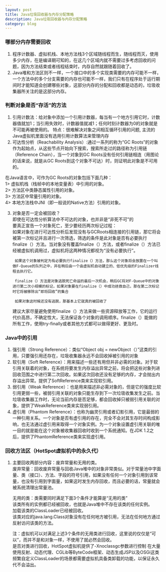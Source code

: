 ```yaml
---
layout: post
title: Java垃圾回收器与内存分配策略
description: Java垃圾回收器与内存分配策略
category: blog
---
```



### 哪部分内存需要回收   
1. 程序计数器、虚拟机栈、本地方法栈3个区域随线程而生，随线程而灭，使用多少内存，在是编译期可知的，在这几个区域内就不需要过多考虑回收的问题，因为方法结束或者线程结束时，内存自然就跟随着回收了。
2. Java堆和方法区则不一样，一个接口中的多个实现类需要的内存可能不一样，一个方法中的多个分支需要的内存也可能不一样，我们只有在程序处于运行期间时才能知道会创建哪些对象，这部分内存的分配和回收都是动态的，垃圾收集器所关注的是这部分内存。

### 判断对象是否“存活”的方法    
1. 引用计数法：给对象中添加一个引用计数器，每当有一个地方引用它时，计数器值就加1；当引用失效时，计数器值就减1；任何时刻计数器为0的对象就是不可能再被使用的。
特点：很难解决对象之间相互循环引用的问题, 主流的Java虚拟机里面没有选用引用计数算法来管理内存      
2. 可达性分析（Reachability Analysis）:通过一系列的称为“GC Roots”的对象作为起始点，从这些节点开始向下搜索，搜索所走过的路径称为引用链（Reference Chain），当一个对象到GC Roots没有任何引用链相连（用图论的话来说，就是从GC Roots到这个对象不可达）时，则证明此对象是不可用的。
       
在Java语言中，可作为GC Roots的对象包括下面几种：        
1> 虚拟机栈（栈帧中的本地变量表）中引用的对象。    
2> 方法区中类静态属性引用的对象。     
3> 方法区中常量引用的对象。     
4> 本地方法栈中JNI（即一般说的Native方法）引用的对象。    

3. 对象是否一定会被回收？   
	即使在可达性分析算法中不可达的对象，也并非是“非死不可”的   
	要真正宣告一个对象死亡，至少要经历两次标记过程：    
		如果对象在进行可达性分析后发现没有与GCRoots相连接的引用链，那它将会被第一次标记并且进行一次筛选，筛选的条件是此对象是否有必要执行finalize（）方法。当对象没有覆盖finalize（）方法，或者finalize（）方法已经被虚拟机调用过，虚拟机将这两种情况都视为“没有必要执行”。  

		如果这个对象被判定为有必要执行finalize（）方法，那么这个对象将会放置在一个叫做F-Queue的队列之中，并在稍后由一个由虚拟机自动建立的、低优先级的Finalizer线程去执行它。   

		finalize（）方法是对象逃脱死亡命运的最后一次机会，稍后GC将对F-Queue中的对象进行第二次小规模的标记，如果对象要在finalize（）中成功拯救自己，那在第二次标记时它将被移除出“即将回收”的集合   

		如果对象这时候还没有逃脱，那基本上它就真的被回收了   
	建议大家尽量避免使用finalize（）方法来做一些资源释放等工作，它的运行代价高昂，不确定性大，无法保证各个对象的调用顺序。finalize（）能做的所有工作，使用try-finally或者其他方式都可以做得更好、更及时。


### Java中的引用    
1. 强引用（Strong Reference）：类似“Object obj = newObject（）”这类的引用，只要强引用还存在，垃圾收集器永远不会回收掉被引用的对象     
2. 软引用（Soft Reference）：用来描述一些还有用但并非必需的对象。对于软引用关联着的对象，在系统将要发生内存溢出异常之前，将会把这些对象列进回收范围之中进行第二次回收。如果这次回收还没有足够的内存，才会抛出内存溢出异常。提供了SoftReference类来实现软引用。
3. 弱引用（Weak Reference）：也是用来描述非必需对象的，但是它的强度比软引用更弱一些，被弱引用关联的对象只能生存到下一次垃圾收集发生之前。当垃圾收集器工作时，无论当前内存是否足够，都会回收掉只被弱引用关联的对象，提供了WeakReference类来实现弱引用。
4. 虚引用（Phantom Reference）：也称为幽灵引用或者幻影引用，它是最弱的一种引用关系。一个对象是否有虚引用的存在，完全不会对其生存时间构成影响，也无法通过虚引用来取得一个对象实例。为一个对象设置虚引用关联的唯一目的就是能在这个对象被收集器回收时收到一个系统通知。在JDK 1.2之后，提供了PhantomReference类来实现虚引用。   

### 回收方法区（HotSpot虚拟机中的永久代）   
1.  主要回收两部分内容：废弃常量和无用的类。   
	废弃常量：回收废弃常量与回收Java堆中的对象非常类似。对于常量池中字面量、类（接口）、方法、字段的符号引用，如果没有任何一个对象引用到该常量，也没有引用到字面量，如果这时发生内存回收，而且必要的话，常量就会被系统清理出常量池。

	无用的类：类需要同时满足下面3个条件才能算是“无用的类”   
		该类所有的实例都已经被回收，也就是Java堆中不存在该类的任何实例。   
		加载该类的ClassLoader已经被回收。   
		该类对应的java.lang.Class对象没有在任何地方被引用，无法在任何地方通过反射访问该类的方法。  

	注：虚拟机可以对满足上述3个条件的无用类进行回收，这里说的仅仅是“可以”，而并不是和对象一样，不使用了就必然会回收。   
	是否对类进行回收，HotSpot虚拟机提供了-Xnoclassgc参数进行控制	
	在大量使用反射、动态代理、CGLib等ByteCode框架、动态生成JSP以及OSGi这类频繁自定义ClassLoader的场景都需要虚拟机具备类卸载的功能，以保证永久代不会溢出。      


  